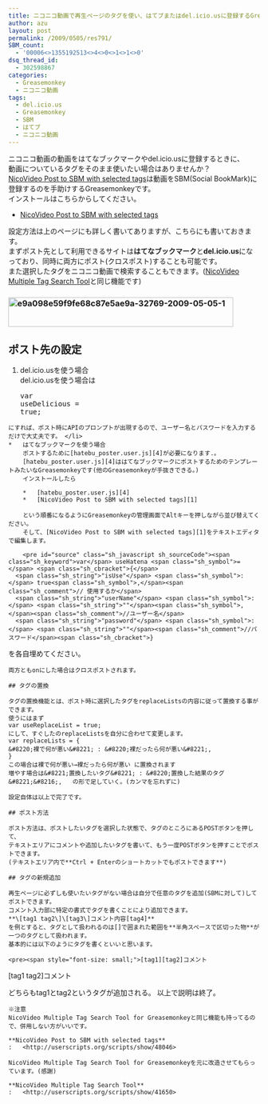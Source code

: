 ```yaml
---
title: ニコニコ動画で再生ページのタグを使い、はてブまたはdel.icio.usに登録するGreasemonkey
author: azu
layout: post
permalink: /2009/0505/res791/
SBM_count:
  - '00006<>1355192513<>4<>0<>1<>1<>0'
dsq_thread_id:
  - 302598867
categories:
  - Greasemonkey
  - ニコニコ動画
tags:
  - del.icio.us
  - Greasemonkey
  - SBM
  - はてブ
  - ニコニコ動画
---
```

ニコニコ動画の動画をはてなブックマークやdel.icio.usに登録するときに、  
動画についているタグをそのまま使いたい場合はありませんか？  
[NicoVideo Post to SBM with selected tags][1]は動画をSBM(Social BookMark)に登録するのを手助けするGreasemonkeyです。  
インストールはこちらからしてください。

*   [NicoVideo Post to SBM with selected tags][1]

設定方法は上のページにも詳しく書いてありますが、こちらにも書いておきます。  
まずポスト先として利用できるサイトは**はてなブックマーク**と**del.icio.us**になっており、同時に両方にポスト(クロスポスト)することも可能です。  
また選択したタグをニコニコ動画で検索することもできます。([NicoVideo Multiple Tag Search Tool][2]と同じ機能です)

### [<img class="aligncenter size-full wp-image-794" title="e9a098e59f9fe68c87e5ae9a-32769-2009-05-05-1" src="http://efcl.infol/wp-content/uploads/2009/05/e9a098e59f9fe68c87e5ae9a-32769-2009-05-05-1.png" alt="e9a098e59f9fe68c87e5ae9a-32769-2009-05-05-1" width="451" height="59" />][3]  


## ポスト先の設定<br class="spacer_" />

1.  del.icio.usを使う場合  
    del.icio.usを使う場合は</p> <pre id="source" class="sh_javascript sh_sourceCode"><span class="sh_keyword">var</span> useDelicious <span class="sh_symbol">=</span> <span class="sh_keyword">true</span><span class="sh_symbol">;

</span></pre>
    
    にすれば、ポスト時にAPIのプロンプトが出現するので、ユーザー名とパスワードを入力するだけで大丈夫です。 </li> 
    *   はてなブックマークを使う場合 
        ポストするために[hatebu_poster.user.js][4]が必要になります.。  
        [hatebu_poster.user.js][4]ははてなブックマークにポストするためのテンプレートみたいなGreasemonkeyです(他のGreasemonkeyが手抜きできる。)  
        インストールしたら
        
        *   [hatebu_poster.user.js][4]
        *   [NicoVideo Post to SBM with selected tags][1]
        
        という順番になるようにGreasemonkeyの管理画面でAltキーを押しながら並び替えてください。  
        そして、[NicoVideo Post to SBM with selected tags][1]をテキストエディタで編集します。
        
        <pre id="source" class="sh_javascript sh_sourceCode"><span class="sh_keyword">var</span> useHatena <span class="sh_symbol">=</span> <span class="sh_cbracket">{</span>
      <span class="sh_string">"isUse"</span> <span class="sh_symbol">:</span> true<span class="sh_symbol">,</span><span class="sh_comment">// 使用するか</span>
      <span class="sh_string">"userName"</span> <span class="sh_symbol">:</span> <span class="sh_string">""</span><span class="sh_symbol">,</span><span class="sh_comment">//ユーザー名</span>
      <span class="sh_string">"password"</span> <span class="sh_symbol">:</span> <span class="sh_string">""</span><span class="sh_comment">//パスワード</span><span class="sh_cbracket">}
 を各自埋めてください。 
</span></pre></ol> 
    
    両方ともonにした場合はクロスポストされます。
    
    ## タグの置換
    
    タグの置換機能とは、ポスト時に選択したタグをreplaceListsの内容に従って置換する事ができます。   
    使うにはまず  
    var useReplaceList = true;  
    にして、すぐしたのreplaceListsを自分に合わせて変更します。  
    var replaceLists = {  
    &#8220;裸で何が悪い&#8221; : &#8220;裸だったら何が悪い&#8221;,  
    }  
    この場合は裸で何が悪い→裸だったら何が悪い に置換されます  
    増やす場合は&#8221;置換したいタグ&#8221; : &#8220;置換した結果のタグ&#8221;&#8216;,   の形で足していく。(カンマを忘れずに)
    
    設定自体は以上で完了です。
    
    ## ポスト方法
    
    ポスト方法は、ポストしたいタグを選択した状態で、タグのところにあるPOSTボタンを押して、  
    テキストエリアにコメントや追加したいタグを書いて、もう一度POSTボタンを押すことでポストできます。  
    (テキストエリア内で**Ctrl + Enterのショートカットでもポストできます**)
    
    ## タグの新規追加
    
    再生ページに必ずしも使いたいタグがない場合は自分で任意のタグを追加(SBMに対して)してポストできます。  
    コメント入力部に特定の書式でタグを書くことにより追加できます。  
    **\[tag1 tag2\]\[tag3\]コメント内容[tag4]**   
    を例とすると、タグとして扱われるのは[]で囲まれた範囲を**半角スペースで区切った物**が一つのタグとして扱われます。  
    基本的には以下のようにタグを書くといいと思います。
    
    <pre><span style="font-size: small;">[tag1][tag2]コメント
[tag1 tag2]コメント

</span>どちらもtag1とtag2というタグが追加される。
以上で説明は終了。
</pre>
    
    ※注意   
    NicoVideo Multiple Tag Search Tool for Greasemonkeyと同じ機能も持ってるので、併用しない方がいいです。
    
    **NicoVideo Post to SBM with selected tags**
    :   <http://userscripts.org/scripts/show/48046>
    
    NicoVideo Multiple Tag Search Tool for Greasemonkeyを元に改造させてもらっています。(感謝)
    
    **NicoVideo Multiple Tag Search Tool**
    :   <http://userscripts.org/scripts/show/41650>

 [1]: http://userscripts.org/scripts/show/48046
 [2]: http://userscripts.org/scripts/show/41650
 [3]: http://efcl.infol/wp-content/uploads/2009/05/e9a098e59f9fe68c87e5ae9a-32769-2009-05-05-1.png
 [4]: http://d.hatena.ne.jp/nastack/20080610/1213100873